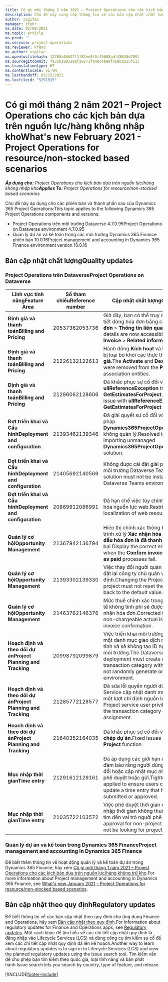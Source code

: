 ```yaml
---
title: Có gì mới tháng 2 năm 2021 – Project Operations cho các kịch bản dựa trên nguồn lực/hàng không nhập kho
description: Chủ đề này cung cấp thông tin về các bản cập nhật chất lượng được cung cấp trong lần triển khai bản phát hành Project Operations tháng 2 năm 2021 cho tình huống dựa trên nguồn lực/hàng không trữ kho.
author: sigitac
manager: tfehr
ms.date: 02/08/2021
ms.topic: article
ms.prod: ''
ms.service: project-operations
ms.reviewer: kfend
ms.author: sigitac
ms.openlocfilehash: 12708a9b847f1f87ee0f5f45688adf48638d709f
ms.sourcegitcommit: fa32b1893286f20271fa4ec4be8fc68bd135f53c
ms.translationtype: HT
ms.contentlocale: vi-VN
ms.lasthandoff: 02/15/2021
ms.locfileid: "5291915"
---
```

# <a name="whats-new-february-2021---project-operations-for-resourcenon-stocked-based-scenarios"></a><span data-ttu-id="832fc-103">Có gì mới tháng 2 năm 2021 – Project Operations cho các kịch bản dựa trên nguồn lực/hàng không nhập kho</span><span class="sxs-lookup"><span data-stu-id="832fc-103">What's new February 2021 - Project Operations for resource/non-stocked based scenarios</span></span>

<span data-ttu-id="832fc-104">_**Áp dụng cho:** Project Operations cho kịch bản dựa trên nguồn lực/hàng không nhập kho_</span><span class="sxs-lookup"><span data-stu-id="832fc-104">_**Applies To:** Project Operations for resource/non-stocked based scenarios_</span></span>

<span data-ttu-id="832fc-105">Chủ đề này áp dụng cho các phiên bản và thành phần sau của Dynamics 365 Project Operations:</span><span class="sxs-lookup"><span data-stu-id="832fc-105">This topic applies to the following Dynamics 365 Project Operations components and versions:</span></span>

- <span data-ttu-id="832fc-106">Project Operations trên môi trường Dataverse 4.7.0.95</span><span class="sxs-lookup"><span data-stu-id="832fc-106">Project Operations on Dataverse environment 4.7.0.95</span></span>
- <span data-ttu-id="832fc-107">Quản lý dự án và kế toán trong các môi trường Dynamics 365 Finance phiên bản 10.0.16</span><span class="sxs-lookup"><span data-stu-id="832fc-107">Project management and accounting in Dynamics 365 Finance environment version 10.0.16</span></span> 

## <a name="quality-updates"></a><span data-ttu-id="832fc-108">Bản cập nhật chất lượng</span><span class="sxs-lookup"><span data-stu-id="832fc-108">Quality updates</span></span>

### <a name="project-operations-on-dataverse"></a><span data-ttu-id="832fc-109">Project Operations trên Dataverse</span><span class="sxs-lookup"><span data-stu-id="832fc-109">Project Operations on Dataverse</span></span>

| <span data-ttu-id="832fc-110">**Lĩnh vực tính năng**</span><span class="sxs-lookup"><span data-stu-id="832fc-110">**Feature Area**</span></span> | <span data-ttu-id="832fc-111">**Số tham chiếu**</span><span class="sxs-lookup"><span data-stu-id="832fc-111">**Reference number**</span></span> | <span data-ttu-id="832fc-112">**Cập nhật chất lượng**</span><span class="sxs-lookup"><span data-stu-id="832fc-112">**Quality update**</span></span> |
| --- | --- | --- |
| <span data-ttu-id="832fc-113">**Định giá và thanh toán**</span><span class="sxs-lookup"><span data-stu-id="832fc-113">**Billing and Pricing**</span></span> | <span data-ttu-id="832fc-114">2053736</span><span class="sxs-lookup"><span data-stu-id="832fc-114">2053736</span></span> | <span data-ttu-id="832fc-115">Giờ đây, bạn có thể truy cập vào phần chi tiết dòng hóa đơn bằng cách đi đến **Hóa đơn** > **Thông tin liên quan**.</span><span class="sxs-lookup"><span data-stu-id="832fc-115">Invoice line details are now accessible by going to **Invoice** > **Related information**.</span></span> |
| <span data-ttu-id="832fc-116">**Định giá và thanh toán**</span><span class="sxs-lookup"><span data-stu-id="832fc-116">**Billing and Pricing**</span></span> | <span data-ttu-id="832fc-117">2122613</span><span class="sxs-lookup"><span data-stu-id="832fc-117">2122613</span></span> | <span data-ttu-id="832fc-118">Hành đồng **Kích hoạt** và **Hủy kích hoạt** đã bị loại bỏ khỏi các thực thể liên kết **Bảng giá**.</span><span class="sxs-lookup"><span data-stu-id="832fc-118">The **Activate** and **Deactivate** actions were removed from the **Price List** association entities.</span></span> |
| <span data-ttu-id="832fc-119">**Định giá và thanh toán**</span><span class="sxs-lookup"><span data-stu-id="832fc-119">**Billing and Pricing**</span></span> | <span data-ttu-id="832fc-120">2128606</span><span class="sxs-lookup"><span data-stu-id="832fc-120">2128606</span></span> | <span data-ttu-id="832fc-121">Đã khắc phục sự cố đối với **ullReferenceException** trong phần bổ trợ **GetEstimatesForProject**.</span><span class="sxs-lookup"><span data-stu-id="832fc-121">Resolved the issue with **ullReferenceException** in the **GetEstimatesForProject** plug-in.</span></span> |
| <span data-ttu-id="832fc-122">**Đợt triển khai và Cấu hình**</span><span class="sxs-lookup"><span data-stu-id="832fc-122">**Deployment and configuration**</span></span> | <span data-ttu-id="832fc-123">2139346</span><span class="sxs-lookup"><span data-stu-id="832fc-123">2139346</span></span> | <span data-ttu-id="832fc-124">Đã giải quyết sự cố đối với việc nhập giải pháp **Dynamics365ProjectOperationsDualWrite** không quản lý.</span><span class="sxs-lookup"><span data-stu-id="832fc-124">Resolved the issue with importing unmanaged **Dynamics365ProjectOperationsDualWrite** solution.</span></span> |
| <span data-ttu-id="832fc-125">**Đợt triển khai và Cấu hình**</span><span class="sxs-lookup"><span data-stu-id="832fc-125">**Deployment and configuration**</span></span> | <span data-ttu-id="832fc-126">2140569</span><span class="sxs-lookup"><span data-stu-id="832fc-126">2140569</span></span> | <span data-ttu-id="832fc-127">Không được cài đặt giải pháp dự án trong môi trường Dataverse Teams.</span><span class="sxs-lookup"><span data-stu-id="832fc-127">Project solution must not be installed in the Dataverse Teams environments.</span></span> |
| <span data-ttu-id="832fc-128">**Đợt triển khai và Cấu hình**</span><span class="sxs-lookup"><span data-stu-id="832fc-128">**Deployment and configuration**</span></span> | <span data-ttu-id="832fc-129">2086991</span><span class="sxs-lookup"><span data-stu-id="832fc-129">2086991</span></span> | <span data-ttu-id="832fc-130">Đã hạn chế việc tùy chỉnh cách bản địa hóa nguồn lực web.</span><span class="sxs-lookup"><span data-stu-id="832fc-130">Restricted customizing localization of web resources.</span></span> |
| <span data-ttu-id="832fc-131">**Quản lý cơ hội**</span><span class="sxs-lookup"><span data-stu-id="832fc-131">**Opportunity Management**</span></span> | <span data-ttu-id="832fc-132">2136794</span><span class="sxs-lookup"><span data-stu-id="832fc-132">2136794</span></span> | <span data-ttu-id="832fc-133">Hiển thị chính xác thông báo lỗi khi quá trình xử lý **Xác nhận hóa đơn** hoặc **Đánh dấu hóa đơn là đã thanh toán** thất bại.</span><span class="sxs-lookup"><span data-stu-id="832fc-133">Display the correct error message when the **Confirm invoice** or **Mark invoice as paid** processes fail.</span></span> |
| <span data-ttu-id="832fc-134">**Quản lý cơ hội**</span><span class="sxs-lookup"><span data-stu-id="832fc-134">**Opportunity Management**</span></span> | <span data-ttu-id="832fc-135">2139330</span><span class="sxs-lookup"><span data-stu-id="832fc-135">2139330</span></span> | <span data-ttu-id="832fc-136">Việc thay đổi người quản lý dự án sẽ không đặt lại công ty chủ quản về giá trị mặc định.</span><span class="sxs-lookup"><span data-stu-id="832fc-136">Changing the Project manager on a project must not reset the owning company back to the default value.</span></span> |
| <span data-ttu-id="832fc-137">**Quản lý cơ hội**</span><span class="sxs-lookup"><span data-stu-id="832fc-137">**Opportunity Management**</span></span> | <span data-ttu-id="832fc-138">2146376</span><span class="sxs-lookup"><span data-stu-id="832fc-138">2146376</span></span> | <span data-ttu-id="832fc-139">Mức thuế chính xác trong một giá trị thực tế không tính phí sẽ được tạo từ bản xác nhận hóa đơn.</span><span class="sxs-lookup"><span data-stu-id="832fc-139">Corrected tax amount in a non-chargeable actual is created from invoice confirmation.</span></span> |
| <span data-ttu-id="832fc-140">**Hoạch định và theo dõi dự án**</span><span class="sxs-lookup"><span data-stu-id="832fc-140">**Project Planning and Tracking**</span></span> | <span data-ttu-id="832fc-141">2099879</span><span class="sxs-lookup"><span data-stu-id="832fc-141">2099879</span></span> | <span data-ttu-id="832fc-142">Việc triển khai môi trường Dataverse sẽ tạo một danh mục giao dịch mặc định với ID tĩnh và sẽ không tạo ID ngẫu nhiên cho mỗi môi trường.</span><span class="sxs-lookup"><span data-stu-id="832fc-142">The Dataverse environment deployment must create a default transaction category with a static ID and not randomly generate one per environment.</span></span> |
| <span data-ttu-id="832fc-143">**Hoạch định và theo dõi dự án**</span><span class="sxs-lookup"><span data-stu-id="832fc-143">**Project Planning and Tracking**</span></span> | <span data-ttu-id="832fc-144">2128577</span><span class="sxs-lookup"><span data-stu-id="832fc-144">2128577</span></span> | <span data-ttu-id="832fc-145">Đã sửa lỗi quyền người dùng Project Service cập nhật danh mục giao dịch trên một lượt chỉ định nguồn lực.</span><span class="sxs-lookup"><span data-stu-id="832fc-145">Fixed the Project service user privileges to update the transaction category on a resource assignment.</span></span> |
| <span data-ttu-id="832fc-146">**Hoạch định và theo dõi dự án**</span><span class="sxs-lookup"><span data-stu-id="832fc-146">**Project Planning and Tracking**</span></span> | <span data-ttu-id="832fc-147">2164035</span><span class="sxs-lookup"><span data-stu-id="832fc-147">2164035</span></span> | <span data-ttu-id="832fc-148">Đã khắc phục sự cố đối với chức năng **Sao chép dự án**.</span><span class="sxs-lookup"><span data-stu-id="832fc-148">Fixed issues with the **Copy Project** function.</span></span> |
| <span data-ttu-id="832fc-149">**Mục nhập thời gian**</span><span class="sxs-lookup"><span data-stu-id="832fc-149">**Time entry**</span></span> | <span data-ttu-id="832fc-150">2129161</span><span class="sxs-lookup"><span data-stu-id="832fc-150">2129161</span></span> | <span data-ttu-id="832fc-151">Đã áp dụng các giới hạn chặt chẽ hơn để đảm bảo rằng người dùng không thể thay đổi hoặc cập nhật mục nhập thời gian đã phê duyệt hoặc gửi.</span><span class="sxs-lookup"><span data-stu-id="832fc-151">Tighter restrictions are applied to ensure users can't change and update a time entry that has been submitted or approved.</span></span> |
| <span data-ttu-id="832fc-152">**Mục nhập thời gian**</span><span class="sxs-lookup"><span data-stu-id="832fc-152">**Time entry**</span></span> | <span data-ttu-id="832fc-153">2103572</span><span class="sxs-lookup"><span data-stu-id="832fc-153">2103572</span></span> | <span data-ttu-id="832fc-154">Việc phê duyệt thời gian đối với các mục nhập thời gian không thuộc dự án sẽ không tìm đến vai trò người phê duyệt dự án.</span><span class="sxs-lookup"><span data-stu-id="832fc-154">Time approval for non-project time entries must not be looking for project approver role.</span></span> |

### <a name="project-management-and-accounting-in-dynamics-365-finance"></a><span data-ttu-id="832fc-155">Quản lý dự án và kế toán trong Dynamics 365 Finance</span><span class="sxs-lookup"><span data-stu-id="832fc-155">Project management and accounting in Dynamics 365 Finance</span></span> 

<span data-ttu-id="832fc-156">Để biết thêm thông tin về hoạt động quản lý và kế toán dự án trong Dynamics 365 Finance, hãy xem [Có gì mới tháng 1 năm 2021 – Project Operations cho các kịch bản dựa trên nguồn lực/hàng không trữ kho](whats-new-jan-2021-resource-based.md).</span><span class="sxs-lookup"><span data-stu-id="832fc-156">For more information about Project management and accounting in Dynamics 365 Finance, see [What's new January 2021 - Project Operations for resource/non-stocked based scenarios](whats-new-jan-2021-resource-based.md).</span></span>


## <a name="regulatory-updates"></a><span data-ttu-id="832fc-157">Bản cập nhật theo quy định</span><span class="sxs-lookup"><span data-stu-id="832fc-157">Regulatory updates</span></span>

<span data-ttu-id="832fc-158">Để biết thông tin về các bản cập nhật theo quy định cho ứng dụng Finance and Operations, hãy xem [Bản cập nhật theo quy định](https://docs.microsoft.com/dynamics365/finance/localizations/regulatory-updates).</span><span class="sxs-lookup"><span data-stu-id="832fc-158">For information about regulatory updates for Finance and Operations apps, see [Regulatory updates](https://docs.microsoft.com/dynamics365/finance/localizations/regulatory-updates).</span></span> <span data-ttu-id="832fc-159">Một cách khác để tìm hiểu về các chi tiết cập nhật quy định là đăng nhập vào Lifecycle Services (LCS) và dùng công cụ tìm kiếm sự cố để xem các chi tiết cập nhật quy định đã lên kế hoạch.</span><span class="sxs-lookup"><span data-stu-id="832fc-159">Another way to learn about regulatory updates is to sign in to Lifecycle Services (LCS) and view the planned regulatory updates using the issue search tool.</span></span> <span data-ttu-id="832fc-160">Tìm kiếm vấn đề cho phép bạn tìm kiếm theo quốc gia, loại tính năng và bản phát hành.</span><span class="sxs-lookup"><span data-stu-id="832fc-160">Issue search lets you search by country, type of feature, and release.</span></span>


[!INCLUDE[footer-include](../includes/footer-banner.md)]